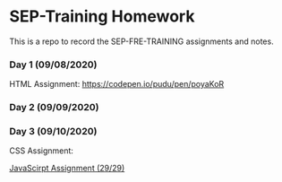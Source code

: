 # SEP-Training Homework

This is a repo to record the SEP-FRE-TRAINING assignments and notes.

### Day 1 (09/08/2020)

HTML Assignment: https://codepen.io/pudu/pen/poyaKoR

### Day 2 (09/09/2020)

### Day 3 (09/10/2020)

CSS Assignment:

[JavaScirpt Assignment (29/29)](src/javascript_assignment/assignment.js)
